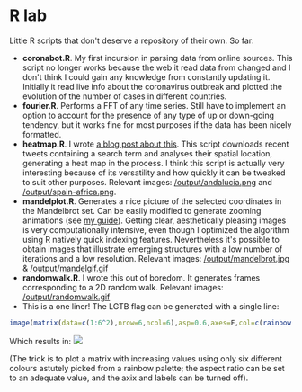 # R lab
Little R scripts that don't deserve a repository of their own. So far:
  - **coronabot.R**. My first incursion in parsing data from online sources. This script no longer works because the web it read data from changed and I don't think I could gain any knowledge from constantly updating it. Initially it read live info about the coronavirus outbreak and plotted the evolution of the number of cases in different countries.
  - **fourier.R**. Performs a FFT of any time series. Still have to implement an option to account for the presence of any type of up or down-going tendency, but it works fine for most purposes if the data has been nicely formatted.
  - **heatmap.R**. I wrote [a blog post about this](https://malmriv.github.io/posts/2020/02/emoji-heatmap/). This script downloads recent tweets containing a search term and analyses their spatial location, generating a heat map in the process. I think this script is actually very interesting because of its versatility and how quickly it can be tweaked to suit other purposes. Relevant images: [/output/andalucia.png](https://github.com/malmriv/r-lab/blob/master/output/andalucia.png) and [/output/spain-africa.png](https://github.com/malmriv/r-lab/blob/master/output/spain-africa.png).
  - **mandelplot.R**. Generates a nice picture of the selected coordinates in the Mandelbrot set. Can be easily modified to generate zooming animations (see [my guide](https://malmriv.github.io/posts/2020/04/make-animations-with-R/)). Getting clear, aesthetically pleasing images is very computationally intensive, even though I optimized the algorithm using R natively quick indexing features. Nevertheless it's possible to obtain images that illustrate emerging structures with a low number of iterations and a low resolution. Relevant images: [/output/mandelbrot.jpg](https://github.com/malmriv/r-lab/blob/master/output/mandelbrot.jpg) & [/output/mandelgif.gif](https://github.com/malmriv/r-lab/blob/master/output/mandelgif.gif)
  - **randomwalk.R**. I wrote this out of boredom. It generates frames corresponding to a 2D random walk. Relevant images: [/output/randomwalk.gif](https://github.com/malmriv/r-lab/blob/master/output/randomwalk.gif)
  - This is a one liner! The LGTB flag can be generated with a single line:
  ```R
  image(matrix(data=c(1:6^2),nrow=6,ncol=6),asp=0.6,axes=F,col=c(rainbow(3,rev=T,start=0.35,end=0.82,v=0.9),rainbow(3,rev=T,start=0,end=0.18)))
  ```
Which results in:
![](https://github.com/malmriv/malmriv.github.io/blob/master/_posts/images/flag.png?raw=true)

(The trick is to plot a matrix with increasing values using only six different colours astutely picked from a rainbow palette; the aspect ratio can be set to an adequate value, and the axix and labels can be turned off).

